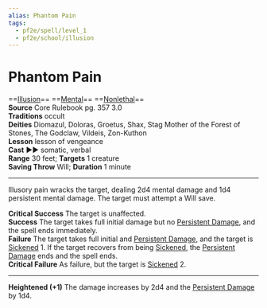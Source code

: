 ```yaml
---
alias: Phantom Pain 
tags:
  - pf2e/spell/level_1
  - pf2e/school/illusion
---
```


# Phantom Pain

==[Illusion](../../../Traits/Illusion.md)== ==[Mental](../../../Traits/Mental.md)== ==[Nonlethal](../../../Traits/Nonlethal.md)==  
__Source__ Core Rulebook pg. 357 3.0  
**Traditions** occult  
**Deities** Diomazul, Doloras, Groetus, Shax, Stag Mother of the Forest of Stones, The Godclaw, Vildeis, Zon-Kuthon  
**Lesson** lesson of vengeance  
**Cast** ►► somatic, verbal  
**Range** 30 feet; **Targets** 1 creature  
**Saving Throw** Will; **Duration** 1 minute

---

Illusory pain wracks the target, dealing 2d4 mental damage and 1d4 persistent mental damage. The target must attempt a Will save.

**Critical Success** The target is unaffected.  
**Success** The target takes full initial damage but no [Persistent Damage](../../../Conditions/Persistent%20Damage.md), and the spell ends immediately.  
**Failure** The target takes full initial and [Persistent Damage](../../../Conditions/Persistent%20Damage.md), and the target is [Sickened](../../../Conditions/Sickened.md) 1. If the target recovers from being [Sickened](../../../Conditions/Sickened.md), the [Persistent Damage](../../../Conditions/Persistent%20Damage.md) ends and the spell ends.  
**Critical Failure** As failure, but the target is [Sickened](../../../Conditions/Sickened.md) 2.

<hr>

**Heightened (+1)** The damage increases by 2d4 and the [Persistent Damage](../../../Conditions/Persistent%20Damage.md) by 1d4.
